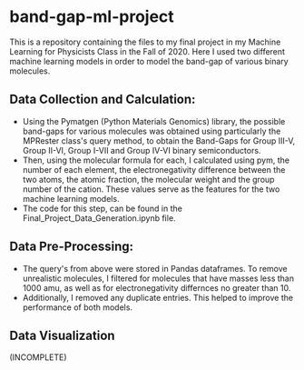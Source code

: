 # band-gap-ml-project
This is a repository containing the files to my final project in my Machine Learning for Physicists Class in the Fall of 2020. Here I used two different machine learning models in order to model the band-gap of various binary molecules. 


## Data Collection and Calculation:
- Using the Pymatgen (Python Materials Genomics) library, the possible band-gaps for various molecules was obtained using particularly the MPRester class's query method, to obtain the Band-Gaps for Group III-V, Group II-VI, Group I-VII and Group IV-VI binary semiconductors.
- Then, using the molecular formula for each, I calculated using pym, the number of each element, the electronegativity difference between the two atoms, the atomic fraction, the molecular weight and the group number of the cation. These values serve as the features for the two machine learning models.
- The code for this step, can be found in the Final_Project_Data_Generation.ipynb file.


## Data Pre-Processing:
- The query's from above were stored in Pandas dataframes. To remove unrealistic molecules, I filtered for molecules that have masses less than 1000 amu, as well as for electronegativity differnces no greater than 10.
- Additionally, I removed any duplicate entries. This helped to improve the performance of both models.

## Data Visualization


(INCOMPLETE)


